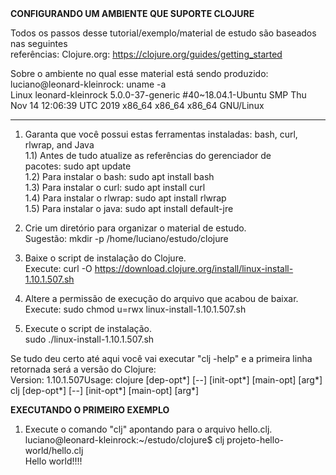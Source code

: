 <b>
CONFIGURANDO UM AMBIENTE QUE SUPORTE CLOJURE
</b>

Todos os passos desse tutorial/exemplo/material de estudo são baseados nas seguintes referências: Clojure.org: https://clojure.org/guides/getting_started

Sobre o ambiente no qual esse material está sendo produzido: <br/>
luciano@leonard-kleinrock: uname -a <br/>
Linux leonard-kleinrock 5.0.0-37-generic #40~18.04.1-Ubuntu SMP Thu Nov 14 12:06:39 UTC 2019 x86_64 x86_64 x86_64 GNU/Linux <br/>

--------------------------------------------------------------------------------------------
1) Garanta que você possui estas ferramentas instaladas: bash, curl, rlwrap, and Java <br/>
1.1) Antes de tudo atualize as referências do gerenciador de pacotes: sudo apt update <br/>
1.2) Para instalar o bash: sudo apt install bash <br/>
1.3) Para instalar o curl: sudo apt install curl <br/>
1.4) Para instalar o rlwrap: sudo apt install rlwrap <br/>
1.5) Para instalar o java: sudo apt install default-jre <br/>

2) Crie um diretório para organizar o material de estudo. <br/>
Sugestão: mkdir -p /home/luciano/estudo/clojure

3) Baixe o script de instalação do Clojure. <br/>
Execute: curl -O https://download.clojure.org/install/linux-install-1.10.1.507.sh

4) Altere a permissão de execução do arquivo que acabou de baixar. <br/>
Execute: sudo chmod u=rwx linux-install-1.10.1.507.sh

5) Execute o script de instalação. <br/>
sudo ./linux-install-1.10.1.507.sh

Se tudo deu certo até aqui você vai executar "clj -help" e a primeira linha retornada será a versão do Clojure: <br/>
Version: 1.10.1.507Usage: clojure [dep-opt*] [--] [init-opt*] [main-opt] [arg*] clj [dep-opt*] [--] [init-opt*] [main-opt] [arg*]

<b>
EXECUTANDO O PRIMEIRO EXEMPLO
</b>

1) Execute o comando "clj" apontando para o arquivo hello.clj. <br/>
luciano@leonard-kleinrock:~/estudo/clojure$ clj projeto-hello-world/hello.clj <br/>
Hello world!!!!
